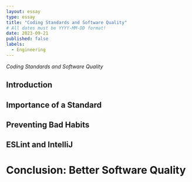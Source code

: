 ```yaml
---
layout: essay
type: essay
title: "Coding Standards and Software Quality"
# All dates must be YYYY-MM-DD format!
date: 2023-09-21
published: false
labels:
  - Engineering
---
```

*Coding Standards and Software Quality*
## Introduction 

## Importance of a Standard

## Preventing Bad Habits 

## ESLint and IntelliJ 

# Conclusion: Better Software Quality
